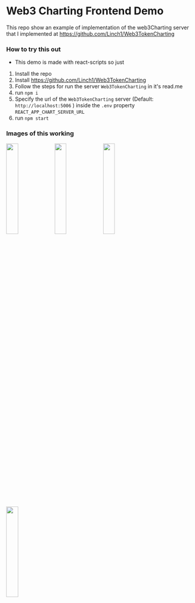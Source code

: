 # Web3 Charting Frontend Demo

This repo show an example of implementation of the web3Charting server that I implemented at 
https://github.com/Linch1/Web3TokenCharting


### How to try this out

- This demo is made with react-scripts so just 
1. Install the repo
2. Install https://github.com/Linch1/Web3TokenCharting
3. Follow the steps for run the server `Web3TokenCharting`  in it's read.me
2. run `npm i`
3. Specify the url of the `Web3TokenCharting` server (Default: `http://localhost:5006` ) inside the `.env` property `REACT_APP_CHART_SERVER_URL`
3. run `npm start`

### Images of this working

<img src="https://i.ibb.co/RBtB4Pr/Schermata-da-2022-04-01-00-23-58.png" width="25%"></img> 
<img src="https://i.ibb.co/s98r2h4/Schermata-da-2022-04-01-00-24-06.png" width="25%"></img> 
<img src="https://i.ibb.co/zHDg6KX/Schermata-da-2022-04-01-00-29-00.png" width="25%"></img> 
<img src="https://i.ibb.co/h9GzQL9/Schermata-da-2022-04-01-00-24-14.png" width="25%"></img> 
